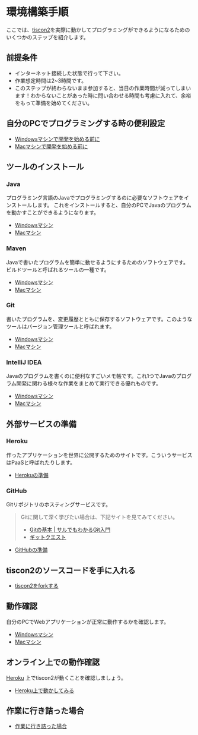 # 環境構築手順

ここでは、[tiscon2](https://github.com/tiscon/tiscon2)を実際に動かしてプログラミングができるようになるためのいくつかのステップを紹介します。

## 前提条件

* インターネット接続した状態で行って下さい。
* 作業想定時間は2~3時間です。
* このステップが終わらないまま参加すると、当日の作業時間が減ってしまいます！わからないことがあった時に問い合わせる時間も考慮に入れて、余裕をもって準備を始めてください。

## 自分のPCでプログラミングする時の便利設定

* [Windowsマシンで開発を始める前に](doc/preparationForWin.md)
* [Macマシンで開発を始める前に](doc/preparationForMac.md)

## ツールのインストール

### Java

プログラミング言語のJavaでプログラミングするのに必要なソフトウェアをインストールします。
これをインストールすると、自分のPCでJavaのプログラムを動かすことができるようになります。

* [Windowsマシン](doc/installJavaWin.md)
* [Macマシン](doc/installJavaMac.md)

### Maven

Javaで書いたプログラムを簡単に動せるようにするためのソフトウェアです。ビルドツールと呼ばれるツールの一種です。

* [Windowsマシン](doc/installMavenWin.md)
* [Macマシン](doc/installMavenMac.md)

### Git

書いたプログラムを、変更履歴とともに保存するソフトウェアです。このようなツールはバージョン管理ツールと呼ばれます。

* [Windowsマシン](doc/installGitWin.md)
* [Macマシン](doc/installGitMac.md)

### IntelliJ IDEA

Javaのプログラムを書くのに便利なすごいメモ帳です。これ1つでJavaのプログラム開発に関わる様々な作業をまとめて実行できる優れものです。

* [Windowsマシン](doc/installIntelliJWin.md)
* [Macマシン](doc/installIntelliJMac.md)

## 外部サービスの準備

### Heroku

作ったアプリケーションを世界に公開するためのサイトです。こういうサービスはPaaSと呼ばれたりします。

* [Herokuの準備](doc/heroku.md)

### GitHub

Gitリポジトリのホスティングサービスです。

> Gitに関して深く学びたい場合は、下記サイトを見てみてください。
> * [Gitの基本 | サルでもわかるGit入門](http://www.backlog.jp/git-guide/intro/intro1_1.html)
> * [ギットクエスト](http://unit8.net/gq/)

* [GitHubの準備](doc/github.md)

## tiscon2のソースコードを手に入れる

* [tiscon2をforkする](doc/forkTiscon2.md)

## 動作確認

自分のPCでWebアプリケーションが正常に動作するかを確認します。

* [Windowsマシン](doc/operationCheckWin.md)
* [Macマシン](doc/operationCheckMac.md)

## オンライン上での動作確認

[Heroku](http://heroku.com/) 上でtiscon2が動くことを確認しましょう。

* [Heroku上で動かしてみる](doc/herokuCheck.md)

## 作業に行き詰った場合

* [作業に行き詰った場合](doc/whenYouAreStuck.md)
